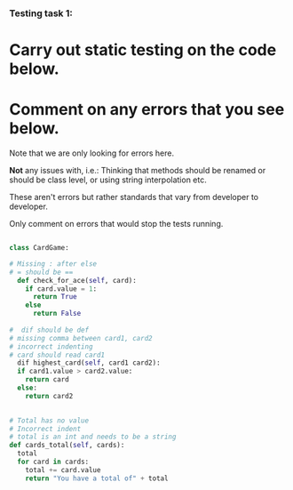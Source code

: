 ### Testing task 1:

# Carry out static testing on the code below.
# Comment on any errors that you see below.

Note that we are only looking for errors here.

**Not** any issues with, i.e.: 
Thinking that methods should be renamed or should be class level, or using string interpolation etc. 

These aren't errors but rather standards that vary from developer to developer. 

Only comment on errors that would stop the tests running.

```python

class CardGame:

# Missing : after else
# = should be ==
  def check_for_ace(self, card):
    if card.value = 1:
      return True
    else
      return False
   
#  dif should be def 
# missing comma between card1, card2
# incorrect indenting
# card should read card1
  dif highest_card(self, card1 card2):
  if card1.value > card2.value:
    return card
  else:
    return card2
  

# Total has no value
# Incorrect indent
# total is an int and needs to be a string
def cards_total(self, cards):
  total
  for card in cards:
    total += card.value
    return "You have a total of" + total
  
```
